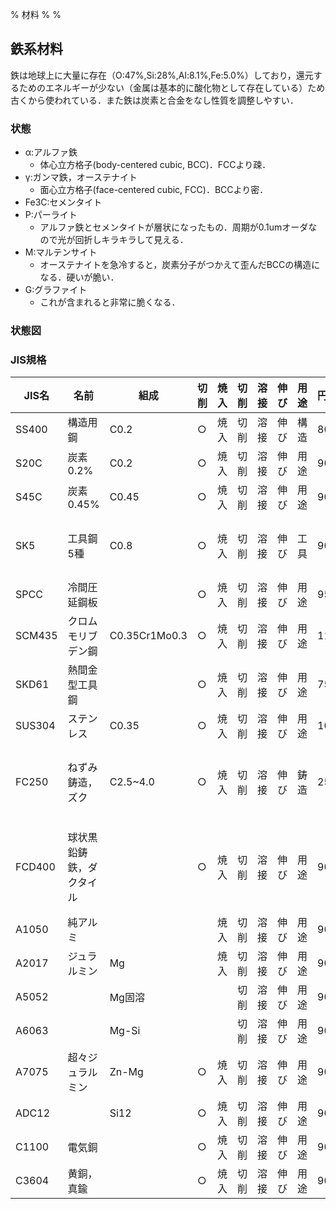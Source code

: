 % 材料
%
%

## 鉄系材料

鉄は地球上に大量に存在（O:47%,Si:28%,Al:8.1%,Fe:5.0%）しており，還元するためのエネルギーが少ない（金属は基本的に酸化物として存在している）ため古くから使われている．また鉄は炭素と合金をなし性質を調整しやすい．

### 状態
- α:アルファ鉄
  - 体心立方格子(body-centered cubic, BCC)．FCCより疎．
- γ:ガンマ鉄，オーステナイト
  - 面心立方格子(face-centered cubic, FCC)．BCCより密．
- Fe3C:セメンタイト
- P:パーライト
  - アルファ鉄とセメンタイトが層状になったもの．周期が0.1umオーダなので光が回折しキラキラして見える．
- M:マルテンサイト
  - オーステナイトを急冷すると，炭素分子がつかえて歪んだBCCの構造になる．硬いが脆い．
- G:グラファイト
  - これが含まれると非常に脆くなる．

### 状態図
		

### JIS規格		

| JIS名  | 名前                     | 組成          | 切削 | 焼入 | 切削 | 溶接 | 伸び | 用途 | 円/kg | 備考                                        |
| ------ | ------------------------ | ------------- | ---- | ---- | ---- | ---- | ---- | ---- | ----- | ------------------------------------------- |
| SS400  | 構造用鋼                 | C0.2          | ○    | 焼入 | 切削 | 溶接 | 伸び | 構造 | 80    | 構造用鋼                                    |
| S20C   | 炭素0.2%                 | C0.2          | ○    | 焼入 | 切削 | 溶接 | 伸び | 用途 | 90    | SS400と同じ                                 |
| S45C   | 炭素0.45%                | C0.45         | ○    | 焼入 | 切削 | 溶接 | 伸び | 用途 | 90    | 耐摩耗性                                    |
| SK5    | 工具鋼5種                | C0.8          | ○    | 焼入 | 切削 | 溶接 | 伸び | 工具 | 90    | パーライトのみ．熱処理で硬くなる．          |
| SPCC   | 冷間圧延鋼板             |               | ○    | 焼入 | 切削 | 溶接 | 伸び | 用途 | 95    |                                             |
| SCM435 | クロムモリブデン鋼       | C0.35Cr1Mo0.3 | ○    | 焼入 | 切削 | 溶接 | 伸び | 用途 | 110   |                                             |
| SKD61  | 熱間金型工具鋼           |               | ○    | 焼入 | 切削 | 溶接 | 伸び | 用途 | 750   | 耐熱(500°)                                  |
| SUS304 | ステンレス               | C0.35         | ○    | 焼入 | 切削 | 溶接 | 伸び | 用途 | 100   |                                             |
| FC250  | ねずみ鋳造，ズク         | C2.5~4.0      | ○    | 焼入 | 切削 | 溶接 | 伸び | 鋳造 | 250   | 湯流れがよいので複雑な鋳造．要焼鈍し．      |
| FCD400 | 球状黒鉛鋳鉄，ダクタイル |               | ○    | 焼入 | 切削 | 溶接 | 伸び | 用途 | 90    | 注湯前にMg:0.05%添加→グラファイトが丸くなる |
| A1050  | 純アルミ                 |               |      | 焼入 | 切削 | 溶接 | 伸び | 用途 | 90    |                                             |
| A2017  | ジュラルミン             | Mg            |      | 焼入 | 切削 | 溶接 | 伸び | 用途 | 90    |                                             |
| A5052  |                          | Mg固溶        |      |      | 切削 | 溶接 | 伸び | 用途 | 90    |                                             |
| A6063  |                          | Mg-Si         |      |      | 切削 | 溶接 | 伸び | 用途 | 90    |                                             |
| A7075  | 超々ジュラルミン         | Zn-Mg         | ○    | 焼入 | 切削 | 溶接 | 伸び | 用途 | 90    |                                             |
| ADC12  |                          | Si12          | ○    | 焼入 | 切削 | 溶接 | 伸び | 用途 | 90    |                                             |
| C1100  | 電気銅                   |               | ○    | 焼入 | 切削 | 溶接 | 伸び | 用途 | 90    |                                             |
| C3604  | 黄銅，真鍮               |               | ○    | 焼入 | 切削 | 溶接 | 伸び | 用途 | 90    |                                             |

